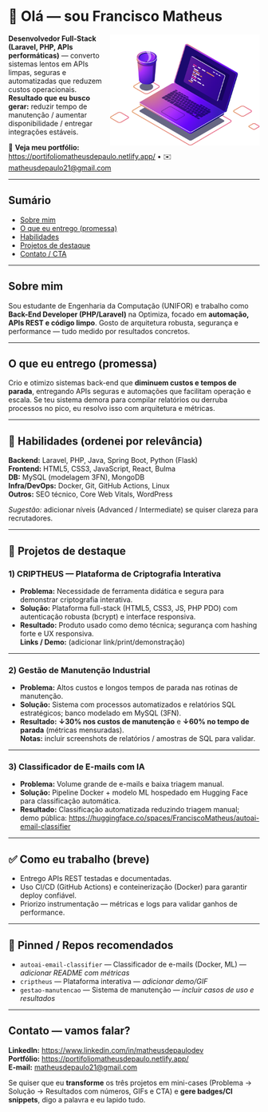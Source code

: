 <!-- TOP -->
# 👋 Olá — sou Francisco Matheus  
<img align="right" src="https://github.com/MatheusdePaulo/MatheusdePaulo/blob/main/img.png?raw=true" width="300" />

**Desenvolvedor Full-Stack (Laravel, PHP, APIs performáticas)** — converto sistemas lentos em APIs limpas, seguras e automatizadas que reduzem custos operacionais.  
**Resultado que eu busco gerar:** reduzir tempo de manutenção / aumentar disponibilidade / entregar integrações estáveis.

🔗 **Veja meu portfólio:** https://portifoliomatheusdepaulo.netlify.app/ • ✉️ matheusdepaulo21@gmail.com

---

## Sumário
- [Sobre mim](#sobre-mim)  
- [O que eu entrego (promessa)](#o-que-eu-entrego-promessa)  
- [Habilidades](#habilidades)  
- [Projetos de destaque](#projetos-de-destaque)  
- [Contato / CTA](#contato--cta)

---

## Sobre mim
Sou estudante de Engenharia da Computação (UNIFOR) e trabalho como **Back-End Developer (PHP/Laravel)** na Optimiza, focado em **automação, APIs REST e código limpo**. Gosto de arquitetura robusta, segurança e performance — tudo medido por resultados concretos.

---

## O que eu entrego (promessa)
Crio e otimizo sistemas back-end que **diminuem custos e tempos de parada**, entregando APIs seguras e automações que facilitam operação e escala. Se teu sistema demora para compilar relatórios ou derruba processos no pico, eu resolvo isso com arquitetura e métricas.

---

## 🚀 Habilidades (ordenei por relevância)
**Backend:** Laravel, PHP, Java, Spring Boot, Python (Flask)  
**Frontend:** HTML5, CSS3, JavaScript, React, Bulma  
**DB:** MySQL (modelagem 3FN), MongoDB  
**Infra/DevOps:** Docker, Git, GitHub Actions, Linux  
**Outros:** SEO técnico, Core Web Vitals, WordPress

*Sugestão:* adicionar níveis (Advanced / Intermediate) se quiser clareza para recrutadores.

---

## 🧠 Projetos de destaque

### 1) CRIPTHEUS — Plataforma de Criptografia Interativa  
- **Problema:** Necessidade de ferramenta didática e segura para demonstrar criptografia interativa.  
- **Solução:** Plataforma full-stack (HTML5, CSS3, JS, PHP PDO) com autenticação robusta (bcrypt) e interface responsiva.  
- **Resultado:** Produto usado como demo técnica; segurança com hashing forte e UX responsiva.  
**Links / Demo:** (adicionar link/print/demonstração)

---

### 2) Gestão de Manutenção Industrial  
- **Problema:** Altos custos e longos tempos de parada nas rotinas de manutenção.  
- **Solução:** Sistema com processos automatizados e relatórios SQL estratégicos; banco modelado em MySQL (3FN).  
- **Resultado:** **↓30% nos custos de manutenção** e **↓60% no tempo de parada** (métricas mensuradas).  
**Notas:** incluir screenshots de relatórios / amostras de SQL para validar.

---

### 3) Classificador de E-mails com IA  
- **Problema:** Volume grande de e-mails e baixa triagem manual.  
- **Solução:** Pipeline Docker + modelo ML hospedado em Hugging Face para classificação automática.  
- **Resultado:** Classificação automatizada reduzindo triagem manual; demo pública: https://huggingface.co/spaces/FranciscoMatheus/autoai-email-classifier

---

## ✅ Como eu trabalho (breve)
- Entrego APIs REST testadas e documentadas.  
- Uso CI/CD (GitHub Actions) e conteinerização (Docker) para garantir deploy confiável.  
- Priorizo instrumentação — métricas e logs para validar ganhos de performance.

---

## 🔗 Pinned / Repos recomendados
- `autoai-email-classifier` — Classificador de e-mails (Docker, ML) — *adicionar README com métricas*  
- `criptheus` — Plataforma interativa — *adicionar demo/GIF*  
- `gestao-manutencao` — Sistema de manutenção — *incluir casos de uso e resultados*

---

## Contato — vamos falar?
**LinkedIn:** https://www.linkedin.com/in/matheusdepaulodev  
**Portfólio:** https://portifoliomatheusdepaulo.netlify.app/  
**E-mail:** matheusdepaulo21@gmail.com

Se quiser que eu **transforme** os três projetos em mini-cases (Problema → Solução → Resultados com números, GIFs e CTA) e **gere badges/CI snippets**, digo a palavra e eu lapido tudo.  

<!-- final -->
